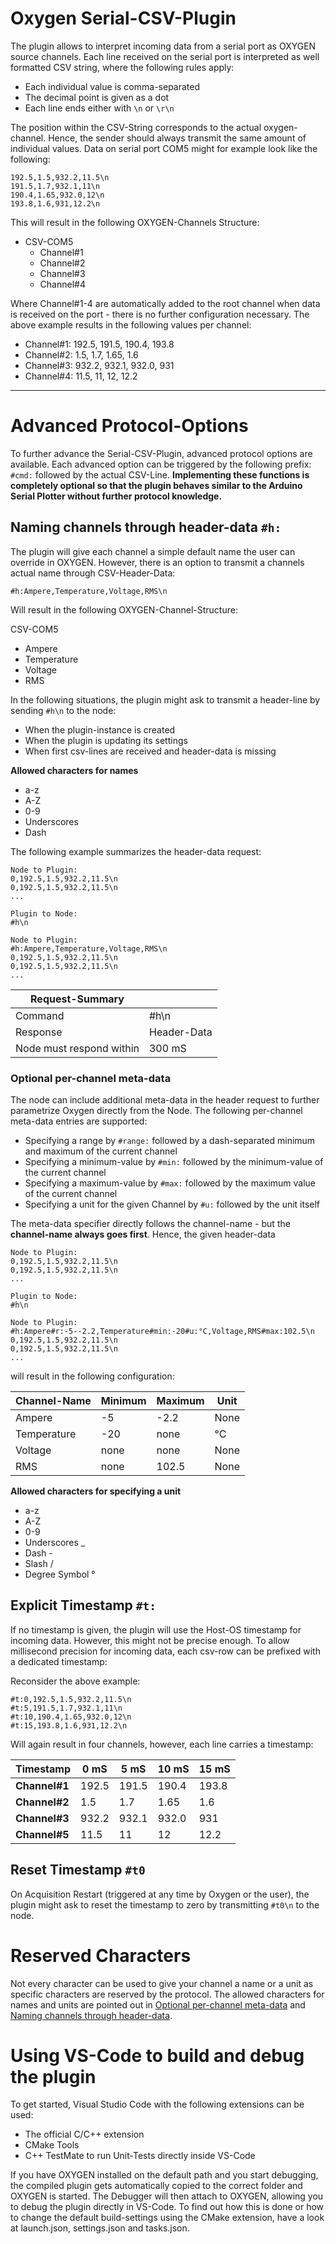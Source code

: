 # Oxygen Serial-CSV-Plugin

The plugin allows to interpret incoming data from a serial port as OXYGEN source channels. Each line received on the serial port is interpreted as well formatted CSV string, where the following rules apply:

- Each individual value is comma-separated
- The decimal point is given as a dot
- Each line ends either with `\n` or `\r\n` 

The position within the CSV-String corresponds to the actual oxygen-channel. Hence, the sender should always transmit the same amount of individual values. Data on serial port COM5 might for example look like the following:

```
192.5,1.5,932.2,11.5\n
191.5,1.7,932.1,11\n
190.4,1.65,932.0,12\n
193.8,1.6,931,12.2\n
```

This will result in the following OXYGEN-Channels Structure:

- CSV-COM5
  - Channel#1
  - Channel#2
  - Channel#3
  - Channel#4

Where Channel#1-4 are automatically added to the root channel when data is received on the port - there is no further configuration necessary. The above example results in the following values per channel:

- Channel#1: 192.5, 191.5, 190.4, 193.8
- Channel#2: 1.5, 1.7, 1.65, 1.6
- Channel#3: 932.2, 932.1, 932.0, 931
- Channel#4: 11.5, 11, 12, 12.2

___

# Advanced Protocol-Options

To further advance the Serial-CSV-Plugin, advanced protocol options are available. Each advanced option can be triggered by the following prefix: `#cmd:` followed by the actual CSV-Line. **Implementing these functions is completely optional so that the plugin behaves similar to the Arduino Serial Plotter without further protocol knowledge.** 

## Naming channels through header-data `#h:`

The plugin will give each channel a simple default name the user can override in OXYGEN. However, there is an option to transmit a channels actual name through CSV-Header-Data:

```
#h:Ampere,Temperature,Voltage,RMS\n
```

Will result in the following OXYGEN-Channel-Structure:

CSV-COM5

- Ampere
- Temperature
- Voltage
- RMS

In the following situations, the plugin might ask to transmit a header-line by sending `#h\n` to the node:

- When the plugin-instance is created 
- When the plugin is updating its settings
- When first csv-lines are received and header-data is missing

**Allowed characters for names**

- a-z
- A-Z
- 0-9
- Underscores
- Dash

The following example summarizes the header-data request:

```
Node to Plugin:
0,192.5,1.5,932.2,11.5\n
0,192.5,1.5,932.2,11.5\n
...

Plugin to Node:
#h\n

Node to Plugin:
#h:Ampere,Temperature,Voltage,RMS\n
0,192.5,1.5,932.2,11.5\n
0,192.5,1.5,932.2,11.5\n
...
```

<!---
```mermaid
sequenceDiagram
	participant Plugin
	participant Node
	loop every Ts
	Node ->> Plugin: data with Ts prefix
	end
	Plugin ->>+ Node: Request Header Data
	Node ->>- Plugin: Sending Header Data
	loop every Ts
	Node ->> Plugin: data with Ts prefix
	end
```
--->

| Request-Summary          |             |
| ------------------------ | ----------- |
| Command                  | #h\n        |
| Response                 | Header-Data |
| Node must respond within | 300 mS      |

### Optional per-channel meta-data

The node can include additional meta-data in the header request to further parametrize Oxygen directly from the Node. The following per-channel meta-data entries are supported:

- Specifying a range by `#range:` followed by a dash-separated minimum and maximum of the current channel
- Specifying a minimum-value by `#min:` followed by the minimum-value of the current channel
- Specifying a maximum-value by `#max:` followed by the maximum value of the current channel
- Specifying a unit for the given Channel by `#u:` followed by the unit itself

The meta-data specifier directly follows the channel-name - but the **channel-name always goes first**. Hence, the given header-data

```
Node to Plugin:
0,192.5,1.5,932.2,11.5\n
0,192.5,1.5,932.2,11.5\n
...

Plugin to Node:
#h\n

Node to Plugin:
#h:Ampere#r:-5--2.2,Temperature#min:-20#u:°C,Voltage,RMS#max:102.5\n
0,192.5,1.5,932.2,11.5\n
0,192.5,1.5,932.2,11.5\n
...
```

will result in the following configuration:

| Channel-Name | Minimum | Maximum | Unit |
| ------------ | ------- | ------- | ---- |
| Ampere       | -5      | -2.2    | None |
| Temperature  | -20     | none    | °C   |
| Voltage      | none    | none    | None |
| RMS          | none    | 102.5   | None |

**Allowed characters for specifying a unit**

- a-z
- A-Z
- 0-9
- Underscores _
- Dash -
- Slash /
- Degree Symbol °

## Explicit Timestamp `#t:`

If no timestamp is given, the plugin will use the Host-OS timestamp for incoming data. However, this might not be precise enough. To allow millisecond precision for incoming data, each csv-row can be prefixed with a dedicated timestamp:

Reconsider the above example:

```
#t:0,192.5,1.5,932.2,11.5\n
#t:5,191.5,1.7,932.1,11\n
#t:10,190.4,1.65,932.0,12\n
#t:15,193.8,1.6,931,12.2\n
```

Will again result in four channels, however, each line carries a timestamp:

| Timestamp     | 0 mS  | 5 mS  | 10 mS | 15 mS |
| ------------- | ----- | ----- | ----- | ----- |
| **Channel#1** | 192.5 | 191.5 | 190.4 | 193.8 |
| **Channel#2** | 1.5   | 1.7   | 1.65  | 1.6   |
| **Channel#3** | 932.2 | 932.1 | 932.0 | 931   |
| **Channel#5** | 11.5  | 11    | 12    | 12.2  |

<!---
```mermaid
sequenceDiagram
	participant Plugin
	participant Node

	loop every Ts
	Node ->> Plugin: data with Ts prefix
	end

```
-->
## Reset Timestamp `#t0`

On Acquisition Restart (triggered at any time by Oxygen or the user), the plugin might ask to reset the timestamp to zero by transmitting `#t0\n` to the node.

<!---
```mermaid
sequenceDiagram
	participant Plugin
	participant Node
	loop every Ts
	Node ->> Plugin: data with Ts prefix
	end
	Plugin ->> Node: Reset Ts Request
	Note right of Node: Resetting Ts
	loop every Ts
	Node ->> Plugin: data with Ts prefix
	end

```
--->
# Reserved Characters

Not every character can be used to give your channel a name or a unit as specific characters are reserved by the protocol. The allowed characters for names and units are pointed out in [Optional per-channel meta-data](#optional-per-channel-meta-data) and [Naming channels through header-data](#naming-channels-through-header-data-`#h:`).

# Using VS-Code to build and debug the plugin

To get started, Visual Studio Code with the following extensions can be used:
- The official C/C++ extension
- CMake Tools
- C++ TestMate to run Unit-Tests directly inside VS-Code

If you have OXYGEN installed on the default path and you start debugging, the compiled plugin gets automatically copied to the correct folder and OXYGEN is started. The Debugger will then attach to OXYGEN, allowing you to debug the plugin directly in VS-Code. To find out how this is done or how to change the default build-settings using the CMake extension, have a look at launch.json, settings.json and tasks.json.

